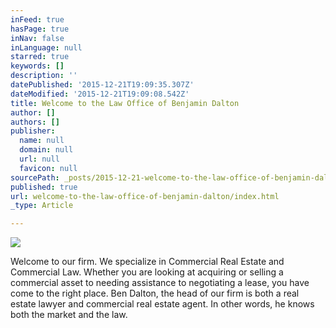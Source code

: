 ```yaml
---
inFeed: true
hasPage: true
inNav: false
inLanguage: null
starred: true
keywords: []
description: ''
datePublished: '2015-12-21T19:09:35.307Z'
dateModified: '2015-12-21T19:09:08.542Z'
title: Welcome to the Law Office of Benjamin Dalton
author: []
authors: []
publisher:
  name: null
  domain: null
  url: null
  favicon: null
sourcePath: _posts/2015-12-21-welcome-to-the-law-office-of-benjamin-dalton.md
published: true
url: welcome-to-the-law-office-of-benjamin-dalton/index.html
_type: Article

---
```

![](https://the-grid-user-content.s3-us-west-2.amazonaws.com/84af5eeb-70ee-4992-98ce-cadc852094c8.jpg)

Welcome to our firm. We specialize in Commercial Real Estate and Commercial Law. Whether you are looking at acquiring or selling a commercial asset to needing assistance to negotiating a lease, you have come to the right place. Ben Dalton, the head of our firm is both a real estate lawyer and commercial real estate agent. In other words, he knows both the market and the law.